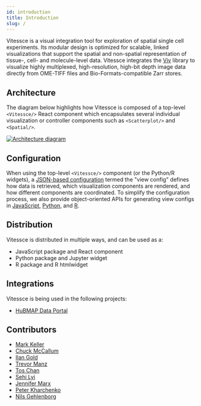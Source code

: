 ```yaml
---
id: introduction
title: Introduction
slug: /
---
```



Vitessce is a visual integration tool for exploration of spatial single cell experiments. Its modular design is optimized for scalable, linked visualizations that support the spatial and non-spatial representation of tissue-, cell- and molecule-level data. Vitessce integrates the [Viv](https://github.com/hms-dbmi/viv) library to visualize highly multiplexed, high-resolution, high-bit depth image data directly from OME-TIFF files and Bio-Formats-compatible Zarr stores.

## Architecture

The diagram below highlights how Vitessce is composed of a top-level `<Vitessce/>` React component which encapsulates several individual visualization or controller components such as `<Scatterplot/>` and `<Spatial/>`.

[![Architecture diagram](https://docs.google.com/drawings/d/e/2PACX-1vSoB3YGPxOTKnFOpYHeHX4JruHnibGXruM36uAZtuvPQNM3a7F4uS3q4b5jwGNQ6TJ7bQ9IPB32rdle/pub?w=650)](https://docs.google.com/drawings/d/1vS6wP1vs5QepLhXGDRww7LR505HJ-aIqnGn9O19f6xg/edit)


## Configuration

When using the top-level `<Vitessce/>` component (or the Python/R widgets), a [JSON-based configuration](./view-config-json/index.html) termed the "view config" defines how data is retrieved, which visualization components are rendered, and how different components are coordinated.
To simplify the configuration process, we also provide object-oriented APIs for generating view configs in [JavaScript](../view-config-js/index.html), [Python](https://vitessce.github.io/vitessce-python/config_api.html), and [R](https://vitessce.github.io/vitessce-r/reference/VitessceConfig.html#examples).

## Distribution

Vitessce is distributed in multiple ways, and can be used as a:
* JavaScript package and React component
* Python package and Jupyter widget
* R package and R htmlwidget

## Integrations

Vitessce is being used in the following projects:

* [HuBMAP Data Portal](https://portal.hubmapconsortium.org/)

## Contributors

<ul><li><a href="https://github.com/keller-mark">Mark Keller</a></li><li><a href="https://github.com/mccalluc">Chuck McCallum</a></li><li><a href="https://github.com/ilan-gold">Ilan Gold</a></li><li><a href="https://github.com/manzt">Trevor Manz</a></li><li><a href="https://github.com/thomaslchan">Tos Chan</a></li><li><a href="https://github.com/sehilyi">Sehi Lyi</a></li><li><a href="https://github.com/jkmarx">Jennifer Marx</a></li><li><a href="https://github.com/pkharchenko">Peter Kharchenko</a></li><li><a href="https://github.com/ngehlenborg">Nils Gehlenborg</a></li></ul>
